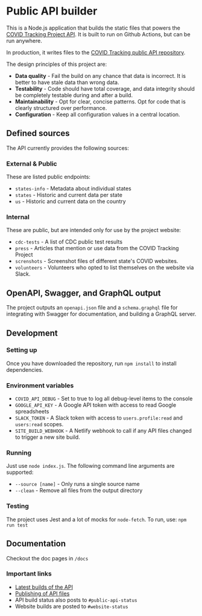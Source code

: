 # Public API builder

This is a Node.js application that builds the static files that powers the [COVID Tracking Project API](https://covidtracking.com/api/). It is built to run on Github Actions, but can be run anywhere.

In production, it writes files to the [COVID Tracking public API repository](https://github.com/COVID19Tracking/covid-public-api).

The design principles of this project are:

- **Data quality** - Fail the build on any chance that data is incorrect. It is better to have stale data than wrong data.
- **Testability** - Code should have total coverage, and data integrity should be completely testable during and after a build.
- **Maintainability** - Opt for clear, concise patterns. Opt for code that is clearly structured over performance.
- **Configuration** - Keep all configuration values in a central location.

## Defined sources

The API currently provides the following sources:

### External & Public

These are listed public endpoints:

- `states-info` - Metadata about individual states
- `states` - Historic and current data per state
- `us` - Historic and current data on the country

### Internal

These are public, but are intended only for use by the project website:

- `cdc-tests` - A list of CDC public test results
- `press` - Articles that mention or use data from the COVID Tracking Project
- `screnshots` - Screenshot files of different state's COVID websites.
- `volunteers` - Volunteers who opted to list themselves on the website via Slack.

## OpenAPI, Swagger, and GraphQL output

The project outputs an `openapi.json` file and a `schema.graphql` file for integrating with Swagger for documentation, and building a GraphQL server.

## Development

### Setting up

Once you have downloaded the repository, run `npm install` to install dependencies.

### Environment variables

- `COVID_API_DEBUG` - Set to true to log all debug-level items to the console
- `GOOGLE_API_KEY` - A Google API token with access to read Google spreadsheets
- `SLACK_TOKEN` - A Slack token with access to `users.profile:read` and `users:read` scopes.
- `SITE_BUILD_WEBHOOK` - A Netlify webhook to call if any API files changed to trigger a new site build.

### Running

Just use `node index.js`. The following command line arguments are supported:

- `--source [name]` - Only runs a single source name
- `--clean` - Remove all files from the output directory

### Testing

The project uses Jest and a lot of mocks for `node-fetch`. To run, use: `npm run test`

## Documentation

Checkout the doc pages in `/docs`

### Important links

- [Latest builds of the API](https://github.com/COVID19Tracking/covid-public-api-build/actions)
- [Publishing of API files](https://github.com/COVID19Tracking/covid-public-api/deployments)
- API build status also posts to `#public-api-status`
- Website builds are posted to `#website-status`
